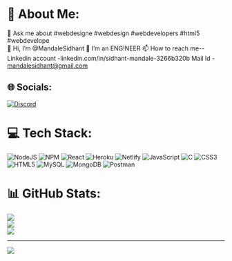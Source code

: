 
<!---
MandaleSidhant/MandaleSidhant is a ✨ special ✨ repository because its `README.md` (this file) appears on your GitHub profile.
You can click the Preview link to take a look at your changes.
--->
# 💫 About Me:
💬 Ask me about #webdesigne #webdesign #webdevelopers #html5 #webdevelope<br>
👋 Hi, I’m @MandaleSidhant
🌱 I’m an ENG!NEER
📫 How to reach me--
                 Linkedin account -linkedin.com/in/sidhant-mandale-3266b320b
                 Mail Id - mandalesidhant@gmail.com


## 🌐 Socials:
[![Discord](https://img.shields.io/badge/Discord-%237289DA.svg?logo=discord&logoColor=white)](https://discord.gg/HEY_SID_HERE#8229) 

# 💻 Tech Stack:
![NodeJS](https://img.shields.io/badge/node.js-6DA55F?style=for-the-badge&logo=node.js&logoColor=white) ![NPM](https://img.shields.io/badge/NPM-%23000000.svg?style=for-the-badge&logo=npm&logoColor=white) ![React](https://img.shields.io/badge/react-%2320232a.svg?style=for-the-badge&logo=react&logoColor=%2361DAFB) ![Heroku](https://img.shields.io/badge/heroku-%23430098.svg?style=for-the-badge&logo=heroku&logoColor=white) ![Netlify](https://img.shields.io/badge/netlify-%23000000.svg?style=for-the-badge&logo=netlify&logoColor=#00C7B7) ![JavaScript](https://img.shields.io/badge/javascript-%23323330.svg?style=for-the-badge&logo=javascript&logoColor=%23F7DF1E) ![C](https://img.shields.io/badge/c-%2300599C.svg?style=for-the-badge&logo=c&logoColor=white) ![CSS3](https://img.shields.io/badge/css3-%231572B6.svg?style=for-the-badge&logo=css3&logoColor=white) ![HTML5](https://img.shields.io/badge/html5-%23E34F26.svg?style=for-the-badge&logo=html5&logoColor=white) ![MySQL](https://img.shields.io/badge/mysql-%2300f.svg?style=for-the-badge&logo=mysql&logoColor=white) ![MongoDB](https://img.shields.io/badge/MongoDB-%234ea94b.svg?style=for-the-badge&logo=mongodb&logoColor=white) ![Postman](https://img.shields.io/badge/Postman-FF6C37?style=for-the-badge&logo=postman&logoColor=white)
# 📊 GitHub Stats:
![](https://github-readme-stats.vercel.app/api?username=MandaleSidhant&theme=radical&hide_border=true&include_all_commits=false&count_private=true)<br/>
![](https://github-readme-streak-stats.herokuapp.com/?user=MandaleSidhant&theme=radical&hide_border=true)<br/>
![](https://github-readme-stats.vercel.app/api/top-langs/?username=MandaleSidhant&theme=radical&hide_border=true&include_all_commits=false&count_private=true&layout=compact)

---
[![](https://visitcount.itsvg.in/api?id=MandaleSidhant&icon=0&color=0)](https://visitcount.itsvg.in)

<!-- Proudly created with GPRM ( https://gprm.itsvg.in ) -->
